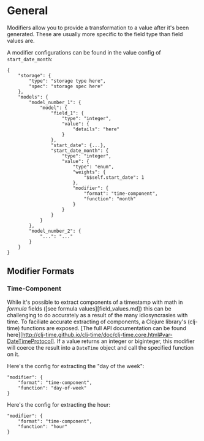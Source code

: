# General

Modifiers allow you to provide a transformation to a value after it's been generated. These are usually more specific to the field type than field values are.

A modifier configurations can be found in the value config of `start_date_month`:

    {
        "storage": {
            "type": "storage type here",
            "spec": "storage spec here"
        },
        "models": {
            "model_number_1": {
                "model": {
                    "field_1": {
                        "type": "integer",
                        "value": {
                            "details": "here"
                        }
                    },
                    "start_date": {...},
                    "start_date_month": {
                        "type": "integer",
                        "value": {
                            "type": "enum",
                            "weights": {
                                "$$self.start_date": 1
                            },
                            "modifier": {
                                "format": "time-component",
                                "function": "month"
                            }
                        }
                    }
                }
            },
            "model_number_2": {
                "...": "..."
            }
        }
    }


## Modifier Formats

### Time-Component

While it's possible to extract components of a timestamp with math in *formula* fields ([see formula values][field_values.md]) this can be challenging to do accurately as a result of the many idiosyncrasies with time. To faciliate accurate extracting of components, a Clojure library's (clj-time) functions are exposed. [The full API documentation can be found here][http://clj-time.github.io/clj-time/doc/clj-time.core.html#var-DateTimeProtocol]. If a value returns an integer or biginteger, this modifier will coerce the result into a `DateTime` object and call the specified function on it.

Here's the config for extracting the "day of the week":

    "modifier": {
        "format": "time-component",
        "function": "day-of-week"
    }

Here's the config for extracting the hour:

    "modifier": {
        "format": "time-component",
        "function": "hour"
    }
